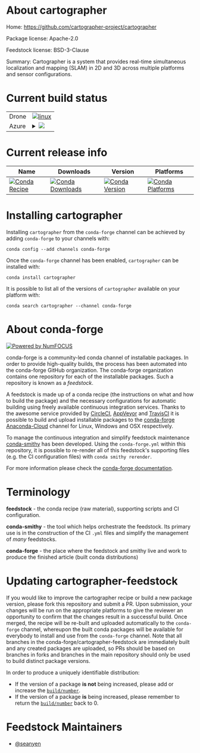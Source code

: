 About cartographer
==================

Home: https://github.com/cartographer-project/cartographer

Package license: Apache-2.0

Feedstock license: BSD-3-Clause

Summary: Cartographer is a system that provides real-time simultaneous localization and mapping (SLAM) in 2D and 3D across multiple platforms and sensor configurations.




Current build status
====================


<table><tr>
    <td>Drone</td>
    <td>
      <a href="https://cloud.drone.io/conda-forge/cartographer-feedstock">
        <img alt="linux" src="https://img.shields.io/drone/build/conda-forge/cartographer-feedstock/master.svg?label=Linux">
      </a>
    </td>
  </tr>
    
  <tr>
    <td>Azure</td>
    <td>
      <details>
        <summary>
          <a href="https://dev.azure.com/conda-forge/feedstock-builds/_build/latest?definitionId=9559&branchName=master">
            <img src="https://dev.azure.com/conda-forge/feedstock-builds/_apis/build/status/cartographer-feedstock?branchName=master">
          </a>
        </summary>
        <table>
          <thead><tr><th>Variant</th><th>Status</th></tr></thead>
          <tbody><tr>
              <td>linux_64</td>
              <td>
                <a href="https://dev.azure.com/conda-forge/feedstock-builds/_build/latest?definitionId=9559&branchName=master">
                  <img src="https://dev.azure.com/conda-forge/feedstock-builds/_apis/build/status/cartographer-feedstock?branchName=master&jobName=linux&configuration=linux_64_" alt="variant">
                </a>
              </td>
            </tr><tr>
              <td>linux_aarch64</td>
              <td>
                <a href="https://dev.azure.com/conda-forge/feedstock-builds/_build/latest?definitionId=9559&branchName=master">
                  <img src="https://dev.azure.com/conda-forge/feedstock-builds/_apis/build/status/cartographer-feedstock?branchName=master&jobName=linux&configuration=linux_aarch64_" alt="variant">
                </a>
              </td>
            </tr>
          </tbody>
        </table>
      </details>
    </td>
  </tr>
</table>

Current release info
====================

| Name | Downloads | Version | Platforms |
| --- | --- | --- | --- |
| [![Conda Recipe](https://img.shields.io/badge/recipe-cartographer-green.svg)](https://anaconda.org/conda-forge/cartographer) | [![Conda Downloads](https://img.shields.io/conda/dn/conda-forge/cartographer.svg)](https://anaconda.org/conda-forge/cartographer) | [![Conda Version](https://img.shields.io/conda/vn/conda-forge/cartographer.svg)](https://anaconda.org/conda-forge/cartographer) | [![Conda Platforms](https://img.shields.io/conda/pn/conda-forge/cartographer.svg)](https://anaconda.org/conda-forge/cartographer) |

Installing cartographer
=======================

Installing `cartographer` from the `conda-forge` channel can be achieved by adding `conda-forge` to your channels with:

```
conda config --add channels conda-forge
```

Once the `conda-forge` channel has been enabled, `cartographer` can be installed with:

```
conda install cartographer
```

It is possible to list all of the versions of `cartographer` available on your platform with:

```
conda search cartographer --channel conda-forge
```


About conda-forge
=================

[![Powered by NumFOCUS](https://img.shields.io/badge/powered%20by-NumFOCUS-orange.svg?style=flat&colorA=E1523D&colorB=007D8A)](http://numfocus.org)

conda-forge is a community-led conda channel of installable packages.
In order to provide high-quality builds, the process has been automated into the
conda-forge GitHub organization. The conda-forge organization contains one repository
for each of the installable packages. Such a repository is known as a *feedstock*.

A feedstock is made up of a conda recipe (the instructions on what and how to build
the package) and the necessary configurations for automatic building using freely
available continuous integration services. Thanks to the awesome service provided by
[CircleCI](https://circleci.com/), [AppVeyor](https://www.appveyor.com/)
and [TravisCI](https://travis-ci.com/) it is possible to build and upload installable
packages to the [conda-forge](https://anaconda.org/conda-forge)
[Anaconda-Cloud](https://anaconda.org/) channel for Linux, Windows and OSX respectively.

To manage the continuous integration and simplify feedstock maintenance
[conda-smithy](https://github.com/conda-forge/conda-smithy) has been developed.
Using the ``conda-forge.yml`` within this repository, it is possible to re-render all of
this feedstock's supporting files (e.g. the CI configuration files) with ``conda smithy rerender``.

For more information please check the [conda-forge documentation](https://conda-forge.org/docs/).

Terminology
===========

**feedstock** - the conda recipe (raw material), supporting scripts and CI configuration.

**conda-smithy** - the tool which helps orchestrate the feedstock.
                   Its primary use is in the construction of the CI ``.yml`` files
                   and simplify the management of *many* feedstocks.

**conda-forge** - the place where the feedstock and smithy live and work to
                  produce the finished article (built conda distributions)


Updating cartographer-feedstock
===============================

If you would like to improve the cartographer recipe or build a new
package version, please fork this repository and submit a PR. Upon submission,
your changes will be run on the appropriate platforms to give the reviewer an
opportunity to confirm that the changes result in a successful build. Once
merged, the recipe will be re-built and uploaded automatically to the
`conda-forge` channel, whereupon the built conda packages will be available for
everybody to install and use from the `conda-forge` channel.
Note that all branches in the conda-forge/cartographer-feedstock are
immediately built and any created packages are uploaded, so PRs should be based
on branches in forks and branches in the main repository should only be used to
build distinct package versions.

In order to produce a uniquely identifiable distribution:
 * If the version of a package **is not** being increased, please add or increase
   the [``build/number``](https://conda.io/docs/user-guide/tasks/build-packages/define-metadata.html#build-number-and-string).
 * If the version of a package **is** being increased, please remember to return
   the [``build/number``](https://conda.io/docs/user-guide/tasks/build-packages/define-metadata.html#build-number-and-string)
   back to 0.

Feedstock Maintainers
=====================

* [@seanyen](https://github.com/seanyen/)

